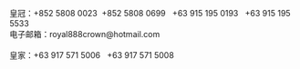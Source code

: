 <br>
皇冠：+852  5808  0023&nbsp;&nbsp;+852  5808  0699
&nbsp;&nbsp;+63 915 195 0193&nbsp;&nbsp;&nbsp;+63 915 195 5533<br>
电子邮箱：royal888crown@hotmail.com
<br>
<br>
皇家：+63 917 571 5006&nbsp;&nbsp; +63 917 571 5008
